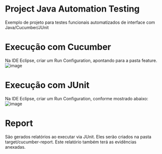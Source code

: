 # Project Java Automation Testing
Exemplo de projeto para testes funcionais automatizados de interface com Java/Cucumber/JUnit

# Execução com Cucumber
Na IDE Eclipse, criar um Run Configuration, apontando para a pasta feature.
![image](https://user-images.githubusercontent.com/14233863/145614984-ad0e73e9-7476-4cea-9ab9-2244eef2941f.png)

# Execução com JUnit
Na IDE Eclipse, criar um Run Configuration, conforme mostrado abaixo:
![image](https://user-images.githubusercontent.com/14233863/145615077-c6c22b51-ddb6-45f0-a0fb-c19aa092f5f8.png)

# Report
São gerados relatórios ao executar via JUnit.
Eles serão criados na pasta target/cucumber-report.
Este relatório também terá as evidências anexadas.


